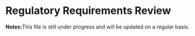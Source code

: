 # Regulatory Requirements Review







<div>
	<p><b>Notes:</b>This file is still under progress and will be updated on a regular basis.</p>
</div>

